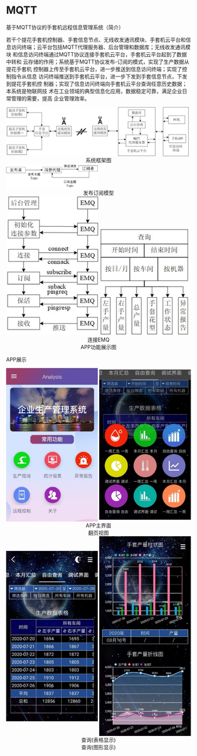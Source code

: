# MQTT
基于MQTT协议的手套机远程信息管理系统（简介）

若干个提花手套机控制器、手套信息节点、无线收发通讯模块、手套机云平台和信
息访问终端；云平台包括MQTT代理服务器、后台管理和数据库；无线收发通讯模块
和信息访问终端通过MQTT协议连接手套机云平台，手套机云平台起到了数据中转和
云存储的作用；系统基于MQTT协议发布-订阅的模式，实现了生产数据从提花手套机
控制器上传至手套机云平台，进一步推送到信息访问终端；实现了控制指令从信息
访问终端推送到手套机云平台，进一步下发到手套信息节点，下发到提花手套机控
制器；实现了信息访问终端向手套机云平台查询任意历史数据；本系统是物联网技
术在工业领域的典型信息化应用，数据稳定可靠，满足企业日常管理的需要，提高
企业管理效率。

<img src="https://github.com/Novak666/MQTT/blob/master/images/%E7%B3%BB%E7%BB%9F%E6%A1%86%E6%9E%B6%E5%9B%BE.jpg" width = "500" height = "" alt="" align=center />
<center>系统框架图</center>

<img src="https://github.com/Novak666/MQTT/blob/master/images/%E5%8F%91%E5%B8%83%E8%AE%A2%E9%98%85%E6%A8%A1%E5%9E%8B.jpg" width = "250" height = "" alt="" align=center />
<center>发布订阅模型</center>

<center class="half">
    <img src="https://github.com/Novak666/MQTT/blob/master/images/%E8%BF%9E%E6%8E%A5EMQ.jpg" width = "250" height = ""/><img src="https://github.com/Novak666/MQTT/blob/master/images/APP%E5%8A%9F%E8%83%BD%E5%B1%95%E7%A4%BA%E5%9B%BE.jpg" width = "250" height = ""/>
</center>
<center>连接EMQ</center><center>APP功能展示图</center>

APP展示
<center class="half">
    <img src="https://github.com/Novak666/MQTT/blob/master/images/APP%E4%B8%BB%E7%95%8C%E9%9D%A2.jpg" width = "250" height = "" alt="" align=center />
    <img src="https://github.com/Novak666/MQTT/blob/master/images/%E7%BF%BB%E9%A1%B5%E8%A7%86%E5%9B%BE.jpg" width = "250" height = "" alt="" align=center />
</center>
<center>APP主界面</center><center>翻页视图</center>

<center class="half">
    <img src="https://github.com/Novak666/MQTT/blob/master/images/%E6%9F%A5%E8%AF%A2(%E8%A1%A8%E6%A0%BC%E6%98%BE%E7%A4%BA).jpg" width = "250" height = "" alt="" align=center />
    <img src="https://github.com/Novak666/MQTT/blob/master/images/%E6%9F%A5%E8%AF%A2(%E5%9B%BE%E5%BD%A2%E6%98%BE%E7%A4%BA).jpg" width = "250" height = "" alt="" align=center />
</center>
<center>查询(表格显示)</center><center>查询(图形显示)</center>
